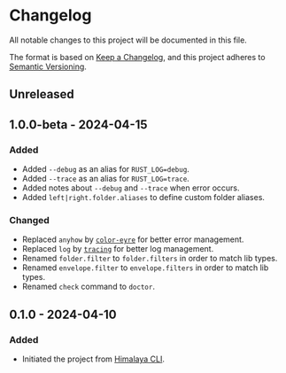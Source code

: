 # Changelog

All notable changes to this project will be documented in this file.

The format is based on [Keep a Changelog](https://keepachangelog.com/en/1.0.0/),
and this project adheres to [Semantic Versioning](https://semver.org/spec/v2.0.0.html).

## Unreleased

## 1.0.0-beta - 2024-04-15

### Added

- Added `--debug` as an alias for `RUST_LOG=debug`.
- Added `--trace` as an alias for `RUST_LOG=trace`.
- Added notes about `--debug` and `--trace` when error occurs.
- Added `left|right.folder.aliases` to define custom folder aliases.

### Changed

- Replaced `anyhow` by [`color-eyre`](https://crates.io/crates/color-eyre) for better error management.
- Replaced `log` by [`tracing`](https://crates.io/crates/tracing) for better log management.
- Renamed `folder.filter` to `folder.filters` in order to match lib types.
- Renamed `envelope.filter` to `envelope.filters` in order to match lib types.
- Renamed `check` command to `doctor`.

## 0.1.0 - 2024-04-10

### Added

- Initiated the project from [Himalaya CLI](https://github.com/soywod/himalaya).
